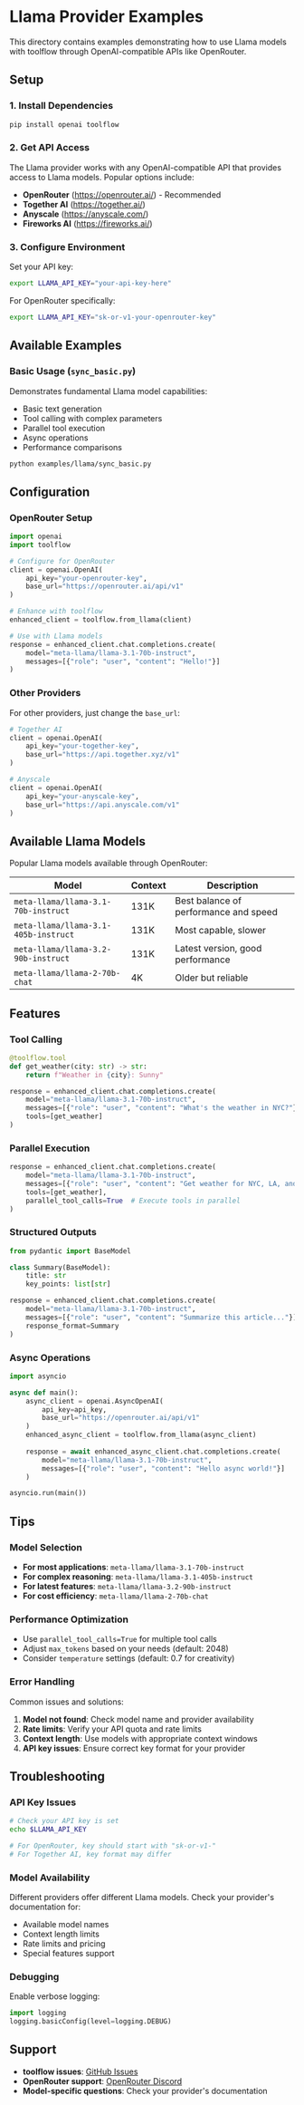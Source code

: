 # Llama Provider Examples

This directory contains examples demonstrating how to use Llama models with toolflow through OpenAI-compatible APIs like OpenRouter.

## Setup

### 1. Install Dependencies

```bash
pip install openai toolflow
```

### 2. Get API Access

The Llama provider works with any OpenAI-compatible API that provides access to Llama models. Popular options include:

- **OpenRouter** (https://openrouter.ai/) - Recommended
- **Together AI** (https://together.ai/)
- **Anyscale** (https://anyscale.com/)
- **Fireworks AI** (https://fireworks.ai/)

### 3. Configure Environment

Set your API key:

```bash
export LLAMA_API_KEY="your-api-key-here"
```

For OpenRouter specifically:
```bash
export LLAMA_API_KEY="sk-or-v1-your-openrouter-key"
```

## Available Examples

### Basic Usage (`sync_basic.py`)
Demonstrates fundamental Llama model capabilities:
- Basic text generation
- Tool calling with complex parameters
- Parallel tool execution
- Async operations
- Performance comparisons

```bash
python examples/llama/sync_basic.py
```

## Configuration

### OpenRouter Setup

```python
import openai
import toolflow

# Configure for OpenRouter
client = openai.OpenAI(
    api_key="your-openrouter-key",
    base_url="https://openrouter.ai/api/v1"
)

# Enhance with toolflow
enhanced_client = toolflow.from_llama(client)

# Use with Llama models
response = enhanced_client.chat.completions.create(
    model="meta-llama/llama-3.1-70b-instruct",
    messages=[{"role": "user", "content": "Hello!"}]
)
```

### Other Providers

For other providers, just change the `base_url`:

```python
# Together AI
client = openai.OpenAI(
    api_key="your-together-key",
    base_url="https://api.together.xyz/v1"
)

# Anyscale
client = openai.OpenAI(
    api_key="your-anyscale-key", 
    base_url="https://api.anyscale.com/v1"
)
```

## Available Llama Models

Popular Llama models available through OpenRouter:

| Model | Context | Description |
|-------|---------|-------------|
| `meta-llama/llama-3.1-70b-instruct` | 131K | Best balance of performance and speed |
| `meta-llama/llama-3.1-405b-instruct` | 131K | Most capable, slower |
| `meta-llama/llama-3.2-90b-instruct` | 131K | Latest version, good performance |
| `meta-llama/llama-2-70b-chat` | 4K | Older but reliable |

## Features

### Tool Calling
```python
@toolflow.tool
def get_weather(city: str) -> str:
    return f"Weather in {city}: Sunny"

response = enhanced_client.chat.completions.create(
    model="meta-llama/llama-3.1-70b-instruct",
    messages=[{"role": "user", "content": "What's the weather in NYC?"}],
    tools=[get_weather]
)
```

### Parallel Execution
```python
response = enhanced_client.chat.completions.create(
    model="meta-llama/llama-3.1-70b-instruct", 
    messages=[{"role": "user", "content": "Get weather for NYC, LA, and Chicago"}],
    tools=[get_weather],
    parallel_tool_calls=True  # Execute tools in parallel
)
```

### Structured Outputs
```python
from pydantic import BaseModel

class Summary(BaseModel):
    title: str
    key_points: list[str]

response = enhanced_client.chat.completions.create(
    model="meta-llama/llama-3.1-70b-instruct",
    messages=[{"role": "user", "content": "Summarize this article..."}],
    response_format=Summary
)
```

### Async Operations
```python
import asyncio

async def main():
    async_client = openai.AsyncOpenAI(
        api_key=api_key,
        base_url="https://openrouter.ai/api/v1"
    )
    enhanced_async_client = toolflow.from_llama(async_client)
    
    response = await enhanced_async_client.chat.completions.create(
        model="meta-llama/llama-3.1-70b-instruct",
        messages=[{"role": "user", "content": "Hello async world!"}]
    )

asyncio.run(main())
```

## Tips

### Model Selection
- **For most applications**: `meta-llama/llama-3.1-70b-instruct`
- **For complex reasoning**: `meta-llama/llama-3.1-405b-instruct`
- **For latest features**: `meta-llama/llama-3.2-90b-instruct`
- **For cost efficiency**: `meta-llama/llama-2-70b-chat`

### Performance Optimization
- Use `parallel_tool_calls=True` for multiple tool calls
- Adjust `max_tokens` based on your needs (default: 2048)
- Consider `temperature` settings (default: 0.7 for creativity)

### Error Handling
Common issues and solutions:

1. **Model not found**: Check model name and provider availability
2. **Rate limits**: Verify your API quota and rate limits
3. **Context length**: Use models with appropriate context windows
4. **API key issues**: Ensure correct key format for your provider

## Troubleshooting

### API Key Issues
```bash
# Check your API key is set
echo $LLAMA_API_KEY

# For OpenRouter, key should start with "sk-or-v1-"
# For Together AI, key format may differ
```

### Model Availability
Different providers offer different Llama models. Check your provider's documentation for:
- Available model names
- Context length limits
- Rate limits and pricing
- Special features support

### Debugging
Enable verbose logging:
```python
import logging
logging.basicConfig(level=logging.DEBUG)
```

## Support

- **toolflow issues**: [GitHub Issues](https://github.com/AdhiDevX369/toolflow/issues)
- **OpenRouter support**: [OpenRouter Discord](https://discord.gg/openrouter)
- **Model-specific questions**: Check your provider's documentation
